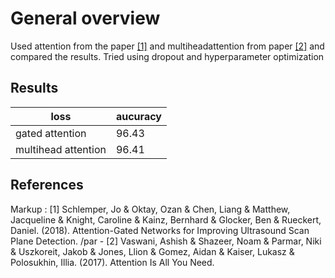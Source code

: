 # General overview
Used attention from the paper [[1]](#1) and multiheadattention from paper [[2]](#2) and compared the results. Tried using dropout and hyperparameter optimization 

## Results

loss  | aucuracy
--- | --- 
gated attention | 96.43 
multihead attention | 96.41

## References
 Markup : <a id="1">[1]</a> Schlemper, Jo & Oktay, Ozan & Chen, Liang & Matthew, Jacqueline & Knight, Caroline & Kainz, Bernhard & Glocker, Ben & Rueckert, Daniel. (2018). Attention-Gated Networks for Improving Ultrasound Scan Plane Detection. /par
          - <a id="2">[2]</a> Vaswani, Ashish & Shazeer, Noam & Parmar, Niki & Uszkoreit, Jakob & Jones, Llion & Gomez, Aidan & Kaiser, Lukasz & Polosukhin, Illia. (2017). Attention Is All You Need. 
